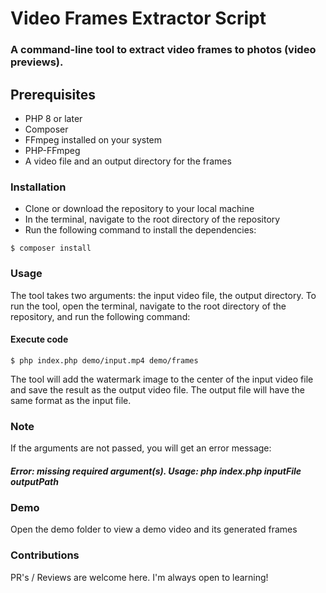 # Video Frames Extractor Script
### A command-line tool to extract video frames to photos (video previews).

## Prerequisites
* PHP 8 or later
* Composer
* FFmpeg installed on your system
* PHP-FFmpeg
* A video file and an output directory for the frames

### Installation
* Clone or download the repository to your local machine
* In the terminal, navigate to the root directory of the repository
* Run the following command to install the dependencies:

```
$ composer install
```
### Usage
The tool takes two arguments: the input video file, the output directory. To run the tool, open the terminal, navigate to the root directory of the repository, and run the following command:

#### Execute code
```
$ php index.php demo/input.mp4 demo/frames
```

The tool will add the watermark image to the center of the input video file and save the result as the output video file. The output file will have the same format as the input file.

### Note
If the arguments are not passed, you will get an error message:

##### Error: missing required argument(s). Usage: php index.php inputFile outputPath

### Demo
Open the demo folder to view a demo video and its generated frames

### Contributions
PR's / Reviews are welcome here. I'm always open to learning!